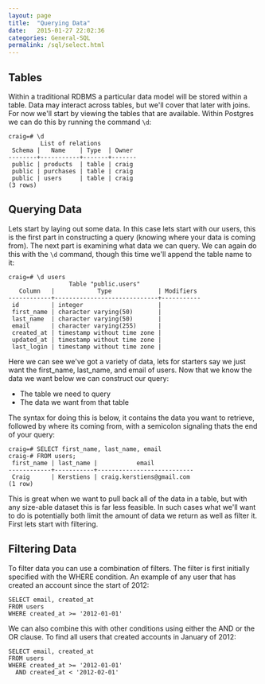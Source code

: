 ```yaml
---
layout: page
title:  "Querying Data"
date:   2015-01-27 22:02:36
categories: General-SQL
permalink: /sql/select.html
---
```


Tables
------

Within a traditional RDBMS a particular data model will be stored within a table. Data may interact across tables, but we'll cover that later with joins. For now we'll start by viewing the tables that are available. Within Postgres we can do this by running the command `\d`:

    craig=# \d
             List of relations
     Schema |   Name    | Type  | Owner 
    --------+-----------+-------+-------
     public | products  | table | craig
     public | purchases | table | craig
     public | users     | table | craig
    (3 rows)

Querying Data
-------------

Lets start by laying out some data. In this case lets start with our users, this is the first part in constructing a query (knowing where your data is coming from). The next part is examining what data we can query. We can again do this with the `\d` command, though this time we'll append the table name to it:

    craig=# \d users
                     Table "public.users"
       Column   |            Type             | Modifiers 
    ------------+-----------------------------+-----------
     id         | integer                     | 
     first_name | character varying(50)       | 
     last_name  | character varying(50)       | 
     email      | character varying(255)      | 
     created_at | timestamp without time zone | 
     updated_at | timestamp without time zone | 
     last_login | timestamp without time zone | 
    

Here we can see we've got a variety of data, lets for starters say we just want the first\_name, last\_name, and email of users. Now that we know the data we want below we can construct our query:

-   The table we need to query
-   The data we want from that table

The syntax for doing this is below, it contains the data you want to retrieve, followed by where its coming from, with a semicolon signaling thats the end of your query:

    craig=# SELECT first_name, last_name, email 
    craig-# FROM users;
     first_name | last_name |           email           
    ------------+-----------+---------------------------
     Craig      | Kerstiens | craig.kerstiens@gmail.com
    (1 row)


This is great when we want to pull back all of the data in a table, but with any size-able dataset this is far less feasible. In such cases what we'll want to do is potentially both limit the amount of data we return as well as filter it. First lets start with filtering.

Filtering Data
--------------

To filter data you can use a combination of filters. The filter is first initially specified with the WHERE condition. An example of any user that has created an account since the start of 2012:

    SELECT email, created_at
    FROM users
    WHERE created_at >= '2012-01-01'

We can also combine this with other conditions using either the AND or the OR clause. To find all users that created accounts in January of 2012:

    SELECT email, created_at
    FROM users
    WHERE created_at >= '2012-01-01'
      AND created_at < '2012-02-01'

